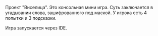 Проект "Виселица".
Это консольная мини игра. Суть заключается в угадывании слова, 
зашифрованного под маской. У игрока есть 4 попытки и 3 подсказки.

Игра запускается через IDE.
